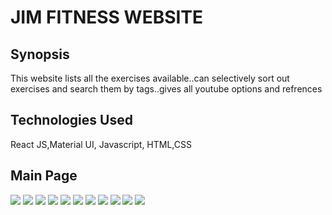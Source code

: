 # JIM FITNESS WEBSITE

## Synopsis
This website lists all the exercises available..can selectively sort out exercises and search them by tags..gives all youtube options and refrences

## Technologies Used
React JS,Material UI, Javascript, HTML,CSS

## Main Page
![](/src/assets/1.JPG)
![](/src/assets/2.JPG)
![](/src/assets/3.JPG)
![](/src/assets/4.JPG)
![](/src/assets/5.JPG)
![](/src/assets/6.JPG)
![](/src/assets/7.JPG)
![](/src/assets/8.JPG)
![](/src/assets/9.JPG)
![](/src/assets/10.JPG)
![](/src/assets/11.JPG)


